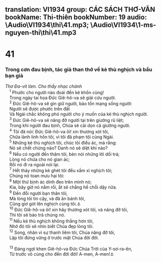 translation: VI1934
group: CÁC SÁCH THƠ-VĂN
bookName: Thi-thiên 
bookNumber: 19
audio: \Audio\VI1934\thi\41.mp3; \Audio\VI1934\1-ms-nguyen-thi\thi\41.mp3
-------

<div class="title"><h1>41</h1><h3>Trong cơn đau bịnh, tác giả than thở về kẻ thù nghịch và bầu bạn giả</h3><i>Thơ Đa-vít làm. Cho thầy nhạc chánh</i></div>
<span class="verse thi_41_1"> <sup>1</sup> Phước cho người nào đoái đến kẻ khốn cùng! <br/> Trong ngày tai họa Đức Giê-hô-va sẽ giải cứu người. <br/></span>
<span class="verse thi_41_2"> <sup>2</sup> Đức Giê-hô-va sẽ gìn giữ người, bảo tồn mạng sống người: <br/> Người sẽ được phước trên đất <br/> Và Ngài chắc không phó người cho ý muốn của kẻ thù nghịch người. <br/></span>
<span class="verse thi_41_3"> <sup>3</sup> Đức Giê-hô-va sẽ nâng đỡ người tại trên giường rũ liệt; <br/> Trong khi người đau bịnh, Chúa sẽ cải dọn cả giường người. <br/></span>
<span class="verse thi_41_4"> <sup>4</sup> Tôi đã nói: Đức Giê-hô-va ôi! xin thương xót tôi, <br/> Chữa lành linh hồn tôi, vì tôi đã phạm tội cùng Ngài. <br/></span>
<span class="verse thi_41_5"> <sup>5</sup> Những kẻ thù nghịch tôi, chúc tôi điều ác, mà rằng: <br/> Nó sẽ chết chừng nào? Danh nó sẽ diệt khi nào? <br/></span>
<span class="verse thi_41_6"> <sup>6</sup> Nếu có người đến thăm tôi, bèn nói những lời dối trá; <br/> Lòng nó chứa cho nó gian ác; <br/> Rồi nó đi ra ngoài nói lại. <br/></span>
<span class="verse thi_41_7"> <sup>7</sup> Hết thảy những kẻ ghét tôi đều xầm xì nghịch tôi; <br/> Chúng nó toan mưu hại tôi: <br/></span>
<span class="verse thi_41_8"> <sup>8</sup> Một thứ bịnh ác dính đeo trên mình nó; <br/> Kìa, bây giờ nó nằm rồi, ắt sẽ chẳng hề chỗi dậy nữa. <br/></span>
<span class="verse thi_41_9"> <sup>9</sup> Đến đỗi người bạn thân tôi, <br/> Mà lòng tôi tin cậy, và đã ăn bánh tôi, <br/> Cũng giơ gót lên nghịch cùng tôi.<a data-toggle="tooltip" data-placement="bottom" title="Mat 26:23; Mac 14:18; Lu 22:21; Gi 13:18; Giop 19:19">⚓</a><br/></span>
<span class="verse thi_41_10"> <sup>10</sup> Đức Giê-hô-va ôi! xin hãy thương xót tôi, và nâng đỡ tôi, <br/> Thì tôi sẽ báo trả chúng nó. <br/></span>
<span class="verse thi_41_11"> <sup>11</sup> Nếu kẻ thù nghịch không thắng hơn tôi, <br/> Nhờ đó tôi sẽ nhìn biết Chúa đẹp lòng tôi. <br/></span>
<span class="verse thi_41_12"> <sup>12</sup> Song, nhân vì sự thanh liêm tôi, Chúa nâng đỡ tôi, <br/> Lập tôi đứng vững ở trước mặt Chúa đời đời. <br/> <br/></span>
<span class="verse thi_41_13"> <sup>13</sup> Đáng ngợi khen Giê-hô-va Đức Chúa Trời của Y-sơ-ra-ên, <br/> Từ trước vô cùng cho đến đời đời! A-men, A-men!<a data-toggle="tooltip" data-placement="bottom" title="Thi 106:48">⚓</a><br/> <br/></span>
